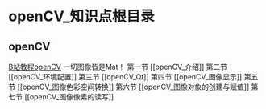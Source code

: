 # openCV_知识点根目录
## openCV
[B站教程openCV](https://www.bilibili.com/video/BV1i54y1m7tw/?spm_id_from=333.788.videocard.0)
一切图像皆是Mat！
第一节 [[openCV_介绍]]
第二节 [[openCV_环境配置]]
第三节 [[openCV_Qt]]
第四节	[[openCV_图像显示]]
第五节 [[openCV_图像色彩空间转换]]
第六节 [[openCV_图像对象的创建与赋值]]
第七节 [[openCV_图像像素的读写]]